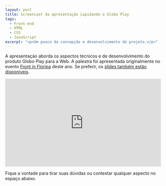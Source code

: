 ```yaml
---
layout: post
title: Screencast da apresentação Lapidando o Globo Play
tags:
  - Front-end
  - HTML
  - CSS
  - JavaScript
excerpt: "<p>Um pouco da concepção e desenvolvimento do projeto.</p>"
---
```


A apresentação aborda os aspectos técnicos e de desenvolvimento do produto Globo Play para a Web. A palestra foi apresentada originalmente no evento [Front in Floripa](http://www.frontinfloripa.com.br) deste ano. Se preferir, os [slides também estão disponíveis](www.slideshare.net/jeancarloemer/lapidando-o-globo-play).

<style>
.video-wrapper {
  position: relative;
  padding-bottom: 56.25%; /* 16:9 */
  height: 0;
}
.video-wrapper iframe {
  position: absolute;
  top: 0; left: 0;
  width: 100%; height: 100%;
}
</style>

<div class="video-wrapper">
<iframe width="560" height="315" src="https://www.youtube.com/embed/RMAAuOcuVOE" frameborder="0" allowfullscreen></iframe>
</div>

Fique a vontade para tirar suas dúvidas ou contestar qualquer aspecto no espaço abaixo.


